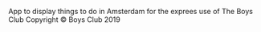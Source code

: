 App to display things to do in Amsterdam for the exprees use of The Boys Club
Copyright © Boys Club 2019
